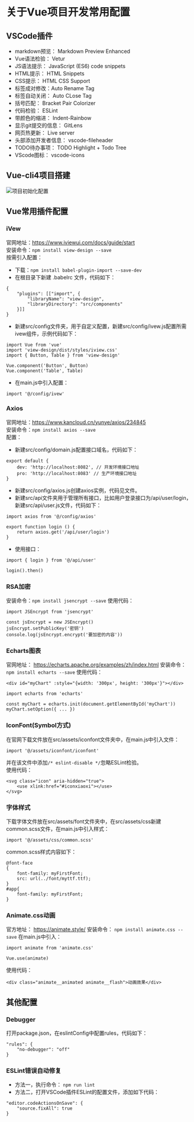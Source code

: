 # 关于Vue项目开发常用配置

## VSCode插件
* markdown预览： Markdown Preview Enhanced
* Vue语法检验： Vetur
* JS语法提示： JavaScript (ES6) code snippets
* HTML提示： HTML Snippets
* CSS提示： HTML CSS Support
* 标签成对修改：Auto Rename Tag
* 标签自动关闭： Auto CLose Tag
* 括号匹配： Bracket Pair Colorizer
* 代码检验： ESLint
* 带颜色的缩进： Indent-Rainbow
* 显示git提交的信息： GitLens
* 网页热更新： Live server
* 头部添加开发者信息： vscode-fileheader
* TODO待办事项： TODO Highlight + Todo Tree
* VScode图标： vscode-icons

## Vue-cli4项目搭建
![项目初始化配置](http://m.qpic.cn/psc?/V10XEGQs0fR8nH/QNsgOSLzUrTyB8UN2gSlSNq124grPXruFnsw22JOe6liEHwi2dlVgmrUOBi.TBEA9Lkk4ERNZGGc02Eo8UaWFw!!/b&bo=wQOeAAAAAAADB34!&rf=viewer_4&t=5)

## Vue常用插件配置
### iVew  
官网地址：<https://www.iviewui.com/docs/guide/start>  
安装命令：`npm install view-design --save`  
按需引入配置：
- 下载：`npm install babel-plugin-import --save-dev`
- 在根目录下新建 .babelrc 文件，代码如下：
```
{
    "plugins": [["import", {
        "libraryName": "view-design",
        "libraryDirectory": "src/components"
    }]]
}
```
- 新建src/config文件夹，用于自定义配置，新建src/config/ivew.js配置所需ivew组件，示例代码如下：
```
import Vue from 'vue'
import 'view-design/dist/styles/iview.css'
import { Button, Table } from 'view-design'

Vue.component('Button', Button)
Vue.component('Table', Table)
```
- 在main.js中引入配置：
```
import '@/config/ivew'
```

### Axios  
官网地址：<https://www.kancloud.cn/yunye/axios/234845>  
安装命令：`npm install axios --save`  
配置：
- 新建src/config/domain.js配置接口域名，代码如下：
```
export default {
    dev: 'http://localhost:8082', // 开发环境接口地址
    pro: 'http://localhost:8083' // 生产环境接口地址
}
```
- 新建src/config/axios.js创建axios实例，代码见文件。  
- 新建src/api文件夹用于管理所有接口，比如用户登录接口为/api/user/login，新建src/api/user.js文件，代码如下：
```
import axios from '@/config/axios'

export function login () {
    return axios.get('/api/user/login')
}
```
- 使用接口：
```
import { login } from '@/api/user'

login().then()
```



### RSA加密
安装命令：`npm install jsencrypt --save`
使用代码：
```
import JSEncrypt from 'jsencrypt'

const jsEncrypt = new JSEncrypt()
jsEncrypt.setPublicKey('密钥')
console.log(jsEncrypt.encrypt('要加密的内容'))
```

### Echarts图表
官网地址： <https://echarts.apache.org/examples/zh/index.html>
安装命令：`npm install echarts --save`
使用代码：
```
<div id="myChart" :style="{width: '300px', height: '300px'}"></div>

import echarts from 'echarts'

const myChart = echarts.init(document.getElementById('myChart'))
myChart.setOption({ ... })
``` 

### IconFont(Symbol方式)
在官网下载文件放在src/assets/iconfont文件夹中，在main.js中引入文件：  
```
import '@/assets/iconfont/iconfont'
```
并在该文件中添加`/* eslint-disable */`忽略ESLint检验。  
使用代码：
```
<svg class="icon" aria-hidden="true">
    <use xlink:href="#iconxiaoxi"></use>
</svg>
```

### 字体样式
下载字体文件放在src/assets/font文件夹中，在src/assets/css新建common.scss文件，在main.js中引入样式：  
```
import '@/assets/css/common.scss'
```
common.scss样式内容如下：
```
@font-face
{
    font-family: myFirstFont;
    src: url(../font/myttf.ttf);
}
#app{
    font-family: myFirstFont;
}
```

### Animate.css动画
官方地址： <https://animate.style/>
安装命令： `npm install animate.css --save`
在main.js中引入： 
```
import animate from 'animate.css'

Vue.use(animate)
```
使用代码：
```
<div class="animate__animated animate__flash">动画效果</div>
```


## 其他配置

### Debugger
打开package.json，在eslintConfig中配置rules，代码如下：  
```
"rules": {
    "no-debugger": "off"
}
```

### ESLint错误自动修复
* 方法一，执行命令： `npm run lint`
* 方法二，打开VSCode插件ESLint的配置文件，添加如下代码：
```
"editor.codeActionsOnSave": {
    "source.fixAll": true
}
```

